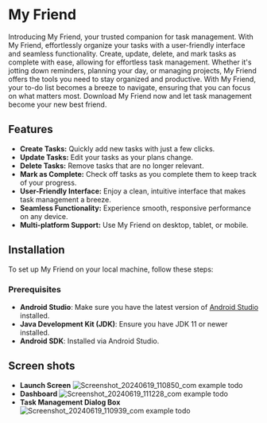 # My Friend 
Introducing My Friend, your trusted companion for task management. With My Friend, effortlessly organize your tasks with a user-friendly interface and seamless functionality. Create, update, delete, and mark tasks as complete with ease, allowing for effortless task management. Whether it's jotting down reminders, planning your day, or managing projects, My Friend offers the tools you need to stay organized and productive. With My Friend, your to-do list becomes a breeze to navigate, ensuring that you can focus on what matters most. Download My Friend now and let task management become your new best friend.

## Features
- **Create Tasks:** Quickly add new tasks with just a few clicks.
- **Update Tasks:** Edit your tasks as your plans change.
- **Delete Tasks:** Remove tasks that are no longer relevant.
- **Mark as Complete:** Check off tasks as you complete them to keep track of your progress.
- **User-Friendly Interface:** Enjoy a clean, intuitive interface that makes task management a breeze.
- **Seamless Functionality:** Experience smooth, responsive performance on any device.
- **Multi-platform Support:** Use My Friend on desktop, tablet, or mobile.

## Installation

To set up My Friend on your local machine, follow these steps:

### Prerequisites

- **Android Studio**: Make sure you have the latest version of [Android Studio](https://developer.android.com/studio) installed.
- **Java Development Kit (JDK)**: Ensure you have JDK 11 or newer installed.
- **Android SDK**: Installed via Android Studio.

## Screen shots

- **Launch Screen**
![Screenshot_20240619_110850_com example todo](https://github.com/bhashanasirimanna/My-Friend-app/assets/146844863/d941dcf3-b50d-47fa-88f7-5bd294a8ac48)
- **Dashboard**
![Screenshot_20240619_111228_com example todo](https://github.com/bhashanasirimanna/My-Friend-app/assets/146844863/62c5422f-bf55-4cc9-b748-e918034a9556)
- **Task Management Dialog Box**
![Screenshot_20240619_110939_com example todo](https://github.com/bhashanasirimanna/My-Friend-app/assets/146844863/c2911268-4844-40f1-b7a1-f7477b0c217d)
